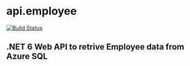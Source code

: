 # api.employee
[![Build Status](https://dev.azure.com/behl1anmol/Planner/_apis/build/status/behl1anmol.api.employee?branchName=master)](https://dev.azure.com/behl1anmol/Planner/_build/latest?definitionId=5&branchName=master)

## .NET 6 Web API to retrive Employee data from Azure SQL

